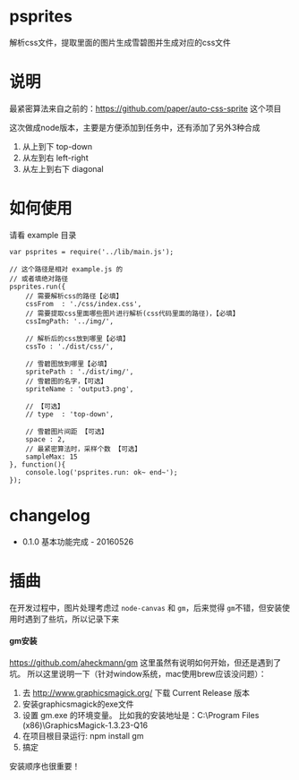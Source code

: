 # psprites

解析css文件，提取里面的图片生成雪碧图并生成对应的css文件

# 说明
最紧密算法来自之前的：https://github.com/paper/auto-css-sprite 这个项目

这次做成node版本，主要是方便添加到任务中，还有添加了另外3种合成

1. 从上到下 top-down
2. 从左到右 left-right
3. 从左上到右下 diagonal

# 如何使用
请看 example 目录
```
var psprites = require('../lib/main.js');

// 这个路径是相对 example.js 的
// 或者填绝对路径
psprites.run({
    // 需要解析css的路径【必填】
    cssFrom  : './css/index.css',
    // 需要提取css里面哪些图片进行解析(css代码里面的路径)，【必填】
    cssImgPath: '../img/',

    // 解析后的css放到哪里【必填】
    cssTo : './dist/css/',

    // 雪碧图放到哪里【必填】
    spritePath : './dist/img/',
    // 雪碧图的名字，【可选】
    spriteName : 'output3.png',

    // 【可选】
    // type  : 'top-down', 

    // 雪碧图片间距 【可选】
    space : 2,
    // 最紧密算法时，采样个数 【可选】
    sampleMax: 15 
}, function(){
    console.log('psprites.run: ok~ end~');
});
```

# changelog

- 0.1.0 基本功能完成 - 20160526

# 插曲

在开发过程中，图片处理考虑过 `node-canvas` 和 `gm`，后来觉得 `gm`不错，但安装使用时遇到了些坑，所以记录下来

#### gm安装

https://github.com/aheckmann/gm 这里虽然有说明如何开始，但还是遇到了坑。
所以这里说明一下（针对window系统，mac使用brew应该没问题）：

1. 去 http://www.graphicsmagick.org/ 下载 Current Release 版本
2. 安装graphicsmagick的exe文件
3. 设置 gm.exe 的环境变量。 比如我的安装地址是：C:\Program Files (x86)\GraphicsMagick-1.3.23-Q16
4. 在项目根目录运行: npm install gm
5. 搞定

安装顺序也很重要！

